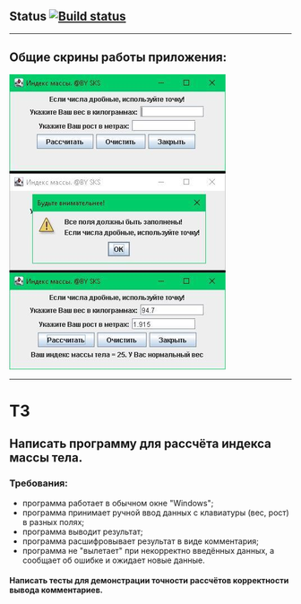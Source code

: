 ## Status [![Build status](https://ci.appveyor.com/api/projects/status/m3gifjsre0anjyax/branch/main?svg=true)](https://ci.appveyor.com/project/SKS81/imt/branch/main)
***
## Общие скрины работы приложения:
![Общий скрин работы программы](https://github.com/SKS81/IMT/blob/main/Res/Scr.JPG)
***
# ТЗ
## Написать программу для рассчёта индекса массы тела.
### Требования:
- программа работает в обычном окне "Windows";
- программа принимает ручной ввод данных с клавиатуры (вес, рост) в разных полях;
- программа выводит результат;
- программа расшифровывает результат в виде комментария;
- программа не "вылетает" при некорректно введённых данных, а сообщает об ошибке и ожидает новые данные.
#### Написать тесты для демонстрации точности рассчётов корректности вывода комментариев.
